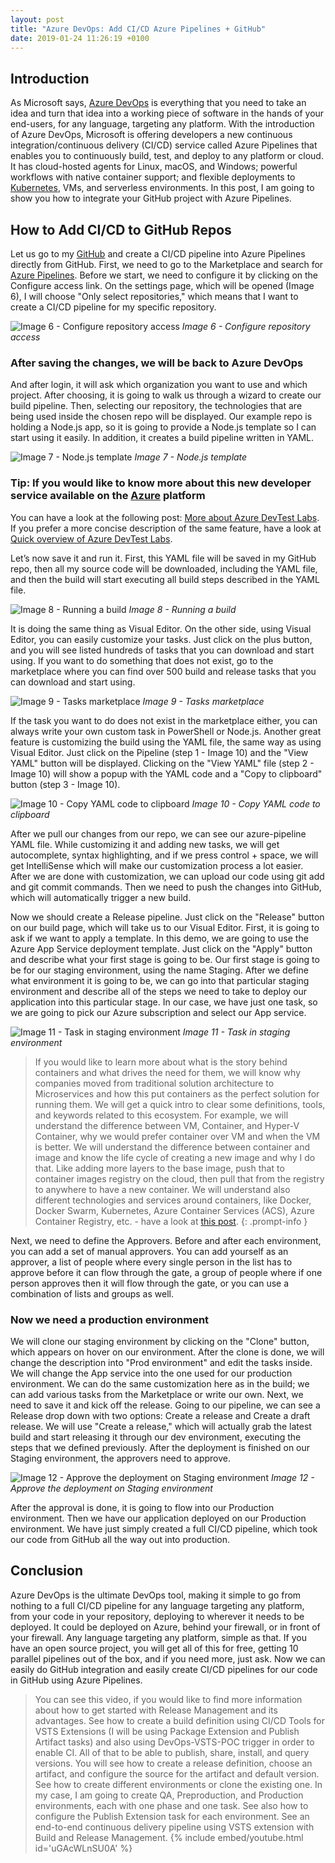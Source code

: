 ```yaml
---
layout: post
title: "Azure DevOps: Add CI/CD Azure Pipelines + GitHub"
date: 2019-01-24 11:26:19 +0100
---
```


## Introduction

As Microsoft says, [Azure DevOps](https://azure.microsoft.com/en-gb/services/devops/) is everything that you need to take an idea and turn that idea into a working piece of software in the hands of your end-users, for any language, targeting any platform. With the introduction of Azure DevOps, Microsoft is offering developers a new continuous integration/continuous delivery (CI/CD) service called Azure Pipelines that enables you to continuously build, test, and deploy to any platform or cloud. It has cloud-hosted agents for Linux, macOS, and Windows; powerful workflows with native container support; and flexible deployments to [Kubernetes](https://kubernetes.io/), VMs, and serverless environments. In this post, I am going to show you how to integrate your GitHub project with Azure Pipelines.

## How to Add CI/CD to GitHub Repos

Let us go to my [GitHub](https://github.com/) and create a CI/CD pipeline into Azure Pipelines directly from GitHub. First, we need to go to the Marketplace and search for [Azure Pipelines](https://azure.microsoft.com/en-gb/services/devops/pipelines/). Before we start, we need to configure it by clicking on the Configure access link. On the settings page, which will be opened (Image 6), I will choose "Only select repositories," which means that I want to create a CI/CD pipeline for my specific repository.

![Image 6 - Configure repository access](/assets/images/2019/01/Image-6-Configure-repository-access.png)
_Image 6 - Configure repository access_

### After saving the changes, we will be back to Azure DevOps

And after login, it will ask which organization you want to use and which project. After choosing, it is going to walk us through a wizard to create our build pipeline. Then, selecting our repository, the technologies that are being used inside the chosen repo will be displayed. Our example repo is holding a Node.js app, so it is going to provide a Node.js template so I can start using it easily. In addition, it creates a build pipeline written in YAML.

![Image 7 - Node.js template](/assets/images/2019/01/Image-7-Node.js-template.png)
_Image 7 - Node.js template_

### Tip: If you would like to know more about this new developer service available on the [Azure](https://azure.microsoft.com/en-gb/) platform

You can have a look at the following post: [More about Azure DevTest Labs](https://mohamedradwan-devops.github.io/posts/more-about-azure-devtest-labs/). If you prefer a more concise description of the same feature, have a look at [Quick overview of Azure DevTest Labs](https://mohamedradwan-devops.github.io/posts/quick-overview-of-azure-devtest-labs/).

Let’s now save it and run it. First, this YAML file will be saved in my GitHub repo, then all my source code will be downloaded, including the YAML file, and then the build will start executing all build steps described in the YAML file.

![Image 8 - Running a build](/assets/images/2019/01/Image-8-Running-a-build.png)
_Image 8 - Running a build_

It is doing the same thing as Visual Editor. On the other side, using Visual Editor, you can easily customize your tasks. Just click on the plus button, and you will see listed hundreds of tasks that you can download and start using. If you want to do something that does not exist, go to the marketplace where you can find over 500 build and release tasks that you can download and start using.

![Image 9 - Tasks marketplace](/assets/images/2019/01/Image-9-Tasks-marketplace.png)
_Image 9 - Tasks marketplace_

If the task you want to do does not exist in the marketplace either, you can always write your own custom task in PowerShell or Node.js. Another great feature is customizing the build using the YAML file, the same way as using Visual Editor. Just click on the Pipeline (step 1 - Image 10) and the "View YAML" button will be displayed. Clicking on the "View YAML" file (step 2 - Image 10) will show a popup with the YAML code and a "Copy to clipboard" button (step 3 - Image 10).

![Image 10 - Copy YAML code to clipboard](/assets/images/2019/01/Image-10-Copy-yaml-code-to-clipboard.png)
_Image 10 - Copy YAML code to clipboard_

After we pull our changes from our repo, we can see our azure-pipeline YAML file. While customizing it and adding new tasks, we will get autocomplete, syntax highlighting, and if we press control + space, we will get IntelliSense which will make our customization process a lot easier. After we are done with customization, we can upload our code using git add and git commit commands. Then we need to push the changes into GitHub, which will automatically trigger a new build.

Now we should create a Release pipeline. Just click on the "Release" button on our build page, which will take us to our Visual Editor. First, it is going to ask if we want to apply a template. In this demo, we are going to use the Azure App Service deployment template. Just click on the "Apply" button and describe what your first stage is going to be. Our first stage is going to be for our staging environment, using the name Staging. After we define what environment it is going to be, we can go into that particular staging environment and describe all of the steps we need to take to deploy our application into this particular stage. In our case, we have just one task, so we are going to pick our Azure subscription and select our App service.

![Image 11 - Task in staging environment](/assets/images/2019/01/Image-11-Task-in-staging-environment.png)
_Image 11 - Task in staging environment_

>If you would like to learn more about what is the story behind containers and what drives the need for them, we will know why companies moved from traditional solution architecture to Microservices and how this put containers as the perfect solution for running them.
We will get a quick intro to clear some definitions, tools, and keywords related to this ecosystem. For example, we will understand the difference between VM, Container, and Hyper-V Container, why we would prefer container over VM and when the VM is better. We will understand the difference between container and image and know the life cycle of creating a new image and why I do that. Like adding more layers to the base image, push that to container images registry on the cloud, then pull that from the registry to anywhere to have a new container. We will understand also different technologies and services around containers, like Docker, Docker Swarm, Kubernetes, Azure Container Services (ACS), Azure Container Registry, etc. - have a look at [this post](https://mohamedradwan-devops.github.io/posts/containers-the-perfect-solution-for-running-microservices/).
{: .prompt-info }

Next, we need to define the Approvers. Before and after each environment, you can add a set of manual approvers. You can add yourself as an approver, a list of people where every single person in the list has to approve before it can flow through the gate, a group of people where if one person approves then it will flow through the gate, or you can use a combination of lists and groups as well.

### Now we need a production environment

We will clone our staging environment by clicking on the "Clone" button, which appears on hover on our environment. After the clone is done, we will change the description into "Prod environment" and edit the tasks inside. We will change the App service into the one used for our production environment. We can do the same customization here as in the build; we can add various tasks from the Marketplace or write our own. Next, we need to save it and kick off the release. Going to our pipeline, we can see a Release drop down with two options: Create a release and Create a draft release. We will use "Create a release," which will actually grab the latest build and start releasing it through our dev environment, executing the steps that we defined previously. After the deployment is finished on our Staging environment, the approvers need to approve.

![Image 12 - Approve the deployment on Staging environment](/assets/images/2019/01/Image-12-Approve-the-deployment-on-Staging-environment.png)
_Image 12 - Approve the deployment on Staging environment_

After the approval is done, it is going to flow into our Production environment. Then we have our application deployed on our Production environment. We have just simply created a full CI/CD pipeline, which took our code from GitHub all the way out into production.

## Conclusion

Azure DevOps is the ultimate DevOps tool, making it simple to go from nothing to a full CI/CD pipeline for any language targeting any platform, from your code in your repository, deploying to wherever it needs to be deployed. It could be deployed on Azure, behind your firewall, or in front of your firewall. Any language targeting any platform, simple as that. If you have an open source project, you will get all of this for free, getting 10 parallel pipelines out of the box, and if you need more, just ask. Now we can easily do GitHub integration and easily create CI/CD pipelines for our code in GitHub using Azure Pipelines.

>You can see this video, if you would like to find more information about how to get started with Release Management and its advantages. See how to create a build definition using CI/CD Tools for VSTS Extensions (I will be using Package Extension and Publish Artifact tasks) and also using DevOps-VSTS-POC trigger in order to enable CI. All of that to be able to publish, share, install, and query versions. You will see how to create a release definition, choose an artifact, and configure the source for the artifact and default version. See how to create different environments or clone the existing one. In my case, I am going to create QA, Preproduction, and Production environments, each with one phase and one task. See also how to configure the Publish Extension task for each environment. See an end-to-end continuous delivery pipeline using VSTS extension with Build and Release Management.
{% include embed/youtube.html id='uGAcWLnSU0A' %}
